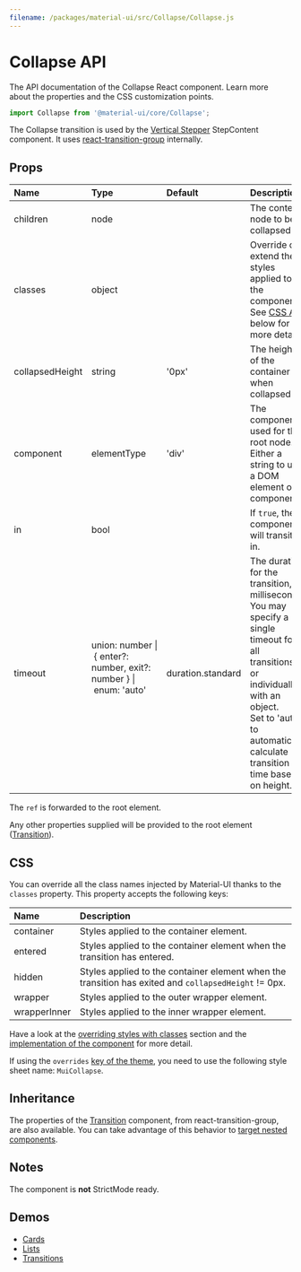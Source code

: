 ```yaml
---
filename: /packages/material-ui/src/Collapse/Collapse.js
---
```


<!--- This documentation is automatically generated, do not try to edit it. -->

# Collapse API

<p class="description">The API documentation of the Collapse React component. Learn more about the properties and the CSS customization points.</p>

```js
import Collapse from '@material-ui/core/Collapse';
```

The Collapse transition is used by the
[Vertical Stepper](/components/steppers/#vertical-stepper) StepContent component.
It uses [react-transition-group](https://github.com/reactjs/react-transition-group) internally.

## Props

| Name | Type | Default | Description |
|:-----|:-----|:--------|:------------|
| <span class="prop-name">children</span> | <span class="prop-type">node</span> |  | The content node to be collapsed. |
| <span class="prop-name">classes</span> | <span class="prop-type">object</span> |  | Override or extend the styles applied to the component. See [CSS API](#css) below for more details. |
| <span class="prop-name">collapsedHeight</span> | <span class="prop-type">string</span> | <span class="prop-default">'0px'</span> | The height of the container when collapsed. |
| <span class="prop-name">component</span> | <span class="prop-type">elementType</span> | <span class="prop-default">'div'</span> | The component used for the root node. Either a string to use a DOM element or a component. |
| <span class="prop-name">in</span> | <span class="prop-type">bool</span> |  | If `true`, the component will transition in. |
| <span class="prop-name">timeout</span> | <span class="prop-type">union:&nbsp;number&nbsp;&#124;<br>&nbsp;{ enter?: number, exit?: number }&nbsp;&#124;<br>&nbsp;enum:&nbsp;'auto'<br><br></span> | <span class="prop-default">duration.standard</span> | The duration for the transition, in milliseconds. You may specify a single timeout for all transitions, or individually with an object.<br>Set to 'auto' to automatically calculate transition time based on height. |

The `ref` is forwarded to the root element.

Any other properties supplied will be provided to the root element ([Transition](https://reactcommunity.org/react-transition-group/#Transition)).

## CSS

You can override all the class names injected by Material-UI thanks to the `classes` property.
This property accepts the following keys:


| Name | Description |
|:-----|:------------|
| <span class="prop-name">container</span> | Styles applied to the container element.
| <span class="prop-name">entered</span> | Styles applied to the container element when the transition has entered.
| <span class="prop-name">hidden</span> | Styles applied to the container element when the transition has exited and `collapsedHeight` != 0px.
| <span class="prop-name">wrapper</span> | Styles applied to the outer wrapper element.
| <span class="prop-name">wrapperInner</span> | Styles applied to the inner wrapper element.

Have a look at the [overriding styles with classes](/customization/components/#overriding-styles-with-classes) section
and the [implementation of the component](https://github.com/mui-org/material-ui/blob/next/packages/material-ui/src/Collapse/Collapse.js)
for more detail.

If using the `overrides` [key of the theme](/customization/themes/#css),
you need to use the following style sheet name: `MuiCollapse`.

## Inheritance

The properties of the [Transition](https://reactcommunity.org/react-transition-group/#Transition) component, from react-transition-group, are also available.
You can take advantage of this behavior to [target nested components](/guides/api/#spread).

## Notes

The component is **not** StrictMode ready.

## Demos

- [Cards](/components/cards/)
- [Lists](/components/lists/)
- [Transitions](/components/transitions/)

